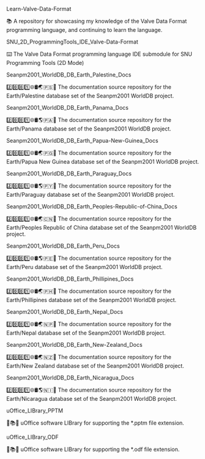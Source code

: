 
Learn-Valve-Data-Format

📚️ A repository for showcasing my knowledge of the Valve Data Format programming language, and continuing to learn the language. 

SNU_2D_ProgrammingTools_IDE_Valve-Data-Format

⌨️ The Valve Data Format programming language IDE submodule for SNU Programming Tools (2D Mode)

Seanpm2001_WorldDB_DB_Earth_Palestine_Docs

2️⃣️0️⃣️0️⃣️1️⃣️🌐️🛢️🌏️🇵🇸📖️ The documentation source repository for the Earth/Palestine database set of the Seanpm2001 WorldDB project. 

Seanpm2001_WorldDB_DB_Earth_Panama_Docs

2️⃣️0️⃣️0️⃣️1️⃣️🌐️🛢️🌎️🇵🇦️📖️ The documentation source repository for the Earth/Panama database set of the Seanpm2001 WorldDB project. 

Seanpm2001_WorldDB_DB_Earth_Papua-New-Guinea_Docs

2️⃣️0️⃣️0️⃣️1️⃣️🌐️🛢️🌏️🇵🇬️📖️ The documentation source repository for the Earth/Papua New Guinea database set of the Seanpm2001 WorldDB project. 

Seanpm2001_WorldDB_DB_Earth_Paraguay_Docs

2️⃣️0️⃣️0️⃣️1️⃣️🌐️🛢️🌎️🇵🇾️📖️ The documentation source repository for the Earth/Paraguay database set of the Seanpm2001 WorldDB project. 

Seanpm2001_WorldDB_DB_Earth_Peoples-Republic-of-China_Docs

2️⃣️0️⃣️0️⃣️1️⃣️🌐️🛢️🌏️🇨🇳️📖️ The documentation source repository for the Earth/Peoples Republic of China database set of the Seanpm2001 WorldDB project. 

Seanpm2001_WorldDB_DB_Earth_Peru_Docs

2️⃣️0️⃣️0️⃣️1️⃣️🌐️🛢️🌎️🇵🇪️📖️ The documentation source repository for the Earth/Peru database set of the Seanpm2001 WorldDB project. 

Seanpm2001_WorldDB_DB_Earth_Phillipines_Docs

2️⃣️0️⃣️0️⃣️1️⃣️🌐️🛢️🌏️🇵🇭️📖️ The documentation source repository for the Earth/Phillipines database set of the Seanpm2001 WorldDB project. 

Seanpm2001_WorldDB_DB_Earth_Nepal_Docs

2️⃣️0️⃣️0️⃣️1️⃣️🌐️🛢️🌏️🇳🇵️📖️ The documentation source repository for the Earth/Nepal database set of the Seanpm2001 WorldDB project. 

Seanpm2001_WorldDB_DB_Earth_New-Zealand_Docs

2️⃣️0️⃣️0️⃣️1️⃣️🌐️🛢️🌏️🇳🇿️📖️ The documentation source repository for the Earth/New Zealand database set of the Seanpm2001 WorldDB project. 

Seanpm2001_WorldDB_DB_Earth_Nicaragua_Docs

2️⃣️0️⃣️0️⃣️1️⃣️🌐️🛢️🌎️🇳🇮️📖️ The documentation source repository for the Earth/Nicaragua database set of the Seanpm2001 WorldDB project. 

uOffice_LIBrary_PPTM

📙️📚️💾️ uOffice software LIBrary for supporting the *.pptm file extension.

uOffice_LIBrary_ODF

📙️📚️💾️ uOffice software LIBrary for supporting the *.odf file extension.

